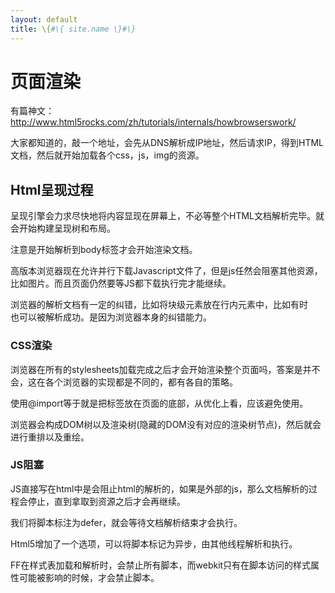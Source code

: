 ```yaml
---
layout: default
title: \{#\{ site.name \}#\}
---
```

# 页面渲染
有篇神文：http://www.html5rocks.com/zh/tutorials/internals/howbrowserswork/

大家都知道的，敲一个地址，会先从DNS解析成IP地址，然后请求IP，得到HTML文档，然后就开始加载各个css，js，img的资源。

## Html呈现过程
呈现引擎会力求尽快地将内容显现在屏幕上，不必等整个HTML文档解析完毕。就会开始构建呈现树和布局。

注意是开始解析到body标签才会开始渲染文档。

高版本浏览器现在允许并行下载Javascript文件了，但是js任然会阻塞其他资源，比如图片。而且页面仍然要等JS都下载执行完才能继续。

浏览器的解析文档有一定的纠错，比如将块级元素放在行内元素中，比如有时</br>也可以被解析成功。是因为浏览器本身的纠错能力。

### CSS渲染
浏览器在所有的stylesheets加载完成之后才会开始渲染整个页面吗，答案是并不会，这在各个浏览器的实现都是不同的，都有各自的策略。

使用@import等于就是把<link>标签放在页面的底部，从优化上看，应该避免使用。

浏览器会构成DOM树以及渲染树(隐藏的DOM没有对应的渲染树节点)，然后就会进行重排以及重绘。

### JS阻塞
JS直接写在html中是会阻止html的解析的，如果是外部的js，那么文档解析的过程会停止，直到拿取到资源之后才会再继续。

我们将脚本标注为defer，就会等待文档解析结束才会执行。

Html5增加了一个选项，可以将脚本标记为异步，由其他线程解析和执行。

FF在样式表加载和解析时，会禁止所有脚本，而webkit只有在脚本访问的样式属性可能被影响的时候，才会禁止脚本。
